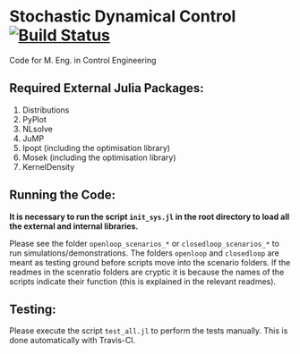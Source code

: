 # Stochastic Dynamical Control [![Build Status](https://travis-ci.org/stelmo/Stochastic-Dynamical-Control-Code.svg?branch=master)](https://travis-ci.org/stelmo/Stochastic-Dynamical-Control-Code)
Code for M. Eng. in Control Engineering

## Required External Julia Packages:

1. Distributions
2. PyPlot
3. NLsolve
4. JuMP
5. Ipopt (including the optimisation library)
6. Mosek (including the optimisation library)
7. KernelDensity

## Running the Code:

**It is necessary to run the script `init_sys.jl` in the root directory to load all the external and internal libraries.**

Please see the folder `openloop_scenarios_*` or `closedloop_scenarios_*` to run simulations/demonstrations. The folders `openloop` and `closedloop` are meant as testing ground before scripts move into the scenario folders. If the readmes in the scenratio folders are cryptic it is because the names of the scripts indicate their function (this is explained in the relevant readmes).

## Testing:

Please execute the script `test_all.jl` to perform the tests manually. This is done automatically with Travis-CI.
